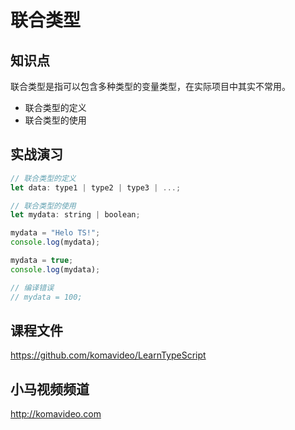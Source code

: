 联合类型
========

## 知识点

联合类型是指可以包含多种类型的变量类型，在实际项目中其实不常用。

* 联合类型的定义
* 联合类型的使用

## 实战演习

~~~js
// 联合类型的定义
let data: type1 | type2 | type3 | ...;

// 联合类型的使用
let mydata: string | boolean;

mydata = "Helo TS!";
console.log(mydata);

mydata = true;
console.log(mydata);

// 编译错误
// mydata = 100;
~~~

## 课程文件

https://github.com/komavideo/LearnTypeScript

## 小马视频频道

http://komavideo.com
